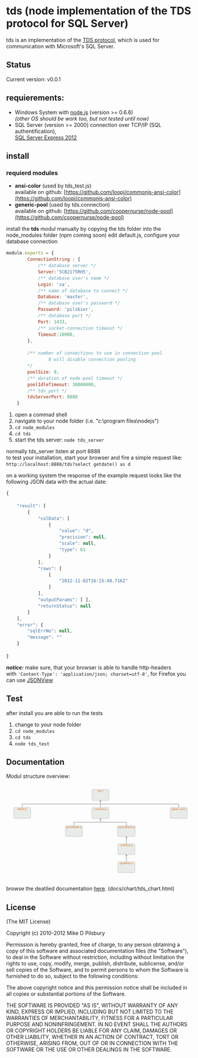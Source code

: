 tds (node implementation of the TDS protocol for SQL Server)
====================================

tds is an implementation of the [TDS protocol](http://msdn.microsoft.com/en-us/library/dd304523.aspx),
which is used for communication with Microsoft's SQL Server.

Status
------
Current version: v0.0.1

requierements:
--------------
- Windows System with [node.js](http://nodejs.org) (version >= 0.6.6)  
*(other OS should be work too, but not tested until now)*
- SQL Server (version >= 2000) connection over TCP/IP (SQL authentification),  
 [SQL Server Express 2012](http://www.microsoft.com/de-de/download/details.aspx?id=29062)


install
-------
### requierd modules
+ **ansi-color** (used by tds_test.js)  
available on github: [https://github.com/loopj/commonjs-ansi-color](https://github.com/loopj/commonjs-ansi-color)
+ **generic-pool** (used by tds.connection)  
available on github: [https://github.com/coopernurse/node-pool](https://github.com/coopernurse/node-pool)

install the **tds** modul manually by copying the tds folder into the node_modules folder (npm coming soon) edit default.js, configure your database connection 

```js
module.exports = {
		ConnectionString : {
			/** database server */
			Server:'5CB2175RH5',
			/** database user's name */
			Login: 'sa',
			/** name of database to connect */
			Database: 'master',
			/** database user's password */
			Password: 'pilsbier',
			/** database port */
			Port: 1433,
			/** socket-connection timeout */
			Timeout:10000,
		},

		/** number of connections to use in connection pool
				0 will disable connection pooling
		*/
		poolSize: 0,
		/** duration of node-pool timeout */
		poolIdleTimeout: 30000000,
		/** tds_port */
		tdsServerPort: 8888
	}
```

1. open a commad shell
2. navigate to your node folder (i.e. "c:\program files\nodejs\")
3. ```cd node_modules```
4. ```cd tds```
5. start the tds server:
```node tds_server```

normally tds_server listen at port 8888  
to test your installation, start your browser and fire a simple request like:  
```http://localhost:8888/tds?select getdate() as d```


on a working system the response of the example request looks like the following JSON data with the actual date:

```js
{

    "result": [
        {
            "colData": [
                {
                    "value": "d",
                    "precision": null,
                    "scale": null,
                    "type": 61
                }
            ],
            "rows": [
                [
                    "2012-11-02T16:15:48.716Z"
                ]
            ],
            "outputParams": [ ],
            "returnStatus": null
        }
    ],
    "error": {
        "sqlErrNo": null,
        "message": ""
    }

}
```
***notice:*** make sure, that your browser is able to handle http-headers  
with ```'Content-Type': 'application/json; charset=utf-8'```, for Firefox you can use [JSONView](http://www.jsonview.com) 


Test
----
after install you are able to run the tests

1. change to your node folder 
2. ```cd node_modules```
3. ```cd tds```
4. ```node tds_test```



Documentation
-------------

Modul structure overview:

![modul structure](./docs/chart/images/tdsStructureMin.png)

browse the deatiled documentation [here](raw/master/docs\chart\tds_chart.html). (docs/chart/tds_chart.html)



License
-------
(The MIT License)

Copyright (c) 2010-2012 Mike D Pilsbury

Permission is hereby granted, free of charge, to any person obtaining a copy of this software and associated documentation files (the "Software"), to deal in the Software without restriction, including without limitation the rights to use, copy, modify, merge, publish, distribute, sublicense, and/or sell copies of the Software, and to permit persons to whom the Software is furnished to do so, subject to the following conditions:

The above copyright notice and this permission notice shall be included in all copies or substantial portions of the Software.

THE SOFTWARE IS PROVIDED "AS IS", WITHOUT WARRANTY OF ANY KIND, EXPRESS OR IMPLIED, INCLUDING BUT NOT LIMITED TO THE WARRANTIES OF MERCHANTABILITY, FITNESS FOR A PARTICULAR PURPOSE AND NONINFRINGEMENT. IN NO EVENT SHALL THE AUTHORS OR COPYRIGHT HOLDERS BE LIABLE FOR ANY CLAIM, DAMAGES OR OTHER LIABILITY, WHETHER IN AN ACTION OF CONTRACT, TORT OR OTHERWISE, ARISING FROM, OUT OF OR IN CONNECTION WITH THE SOFTWARE OR THE USE OR OTHER DEALINGS IN THE SOFTWARE.
